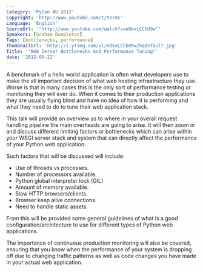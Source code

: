 ```yaml
---
Category: 'PyCon AU 2012'
Copyright: 'http://www.youtube.com/t/terms'
Language: 'English'
SourceUrl: '"http://www.youtube.com/watch?v=eOkxLCCbU9w"'
Speakers: [Graham Dumpleton]
Tags: [bottlenecks, performance]
ThumbnailUrl: 'http://i.ytimg.com/vi/eOkxLCCbU9w/hqdefault.jpg'
Title: '"Web Server Bottlenecks And Performance Tuning"'
date: '2012-08-22'
---
```

A benchmark of a hello world application is often what developers use to make
the all important decision of what web hosting infrastructure they use. Worse
is that in many cases this is the only sort of performance testing or
monitoring they will ever do. When it comes to their production applications
they are usually flying blind and have no idea of how it is performing and
what they need to do to tune their web application stack.

This talk will provide an overview as to where in your overall request
handling pipeline the main overheads are going to arise. It will then zoom in
and discuss different limiting factors or bottlenecks which can arise within
your WSGI server stack and system that can directly affect the performance of
your Python web application.

Such factors that will be discussed will include:

  * Use of threads vs processes.
  * Number of processors available.
  * Python global interpreter lock (GIL)
  * Amount of memory available.
  * Slow HTTP browsers/clients.
  * Browser keep alive connections.
  * Need to handle static assets.

From this will be provided some general guidelines of what is a good
configuration/architecture to use for different types of Python web
applications.

The importance of continuous production monitoring will also be covered,
ensuring that you know when the performance of your system is dropping off due
to changing traffic patterns as well as code changes you have made in your
actual web application.

